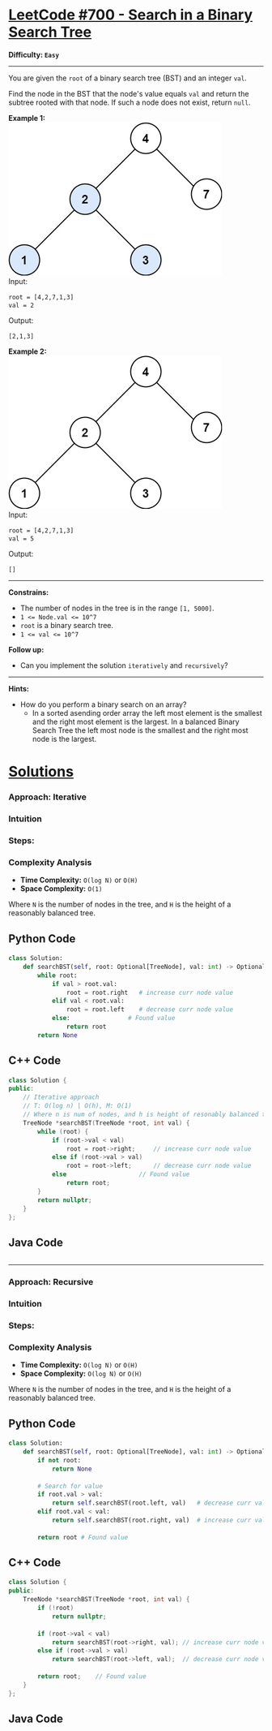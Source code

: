 # [LeetCode #700 - Search in a Binary Search Tree](https://leetcode.com/problems/search-in-a-binary-search-tree/)

**Difficulty: `Easy`**

---

You are given the `root` of a binary search tree (BST) and an integer `val`.

Find the node in the BST that the node's value equals `val` and return the subtree rooted with that node. If such a node does not exist, return `null`.

**Example 1:**  
![](tree1.jpg)  
Input:
```
root = [4,2,7,1,3]
val = 2
```
Output:
```
[2,1,3]
```

**Example 2:**  
![](tree2.jpg)  
Input:  
```
root = [4,2,7,1,3]
val = 5
```
Output:  
```
[]
```

---

**Constrains:**
- The number of nodes in the tree is in the range `[1, 5000]`.
- `1 <= Node.val <= 10^7`
- `root` is a binary search tree.
- `1 <= val <= 10^7`

**Follow up:**
- Can you implement the solution `iteratively` and `recursively`?

---
**Hints:**
- How do you perform a binary search on an array?
    - In a sorted asending order array the left most element is the smallest and the right most element is the largest. In a balanced Binary Search Tree the left most node is the smallest and the right most node is the largest.

# [Solutions](https://github.com/Reddimus/LeetCode_Notes/tree/main/Binary_Search/LC_700-Search_in_a_Binary_Search_Tree)

### Approach: Iterative

### Intuition


### Steps:

### Complexity Analysis
- **Time Complexity:** `O(log N)` or `O(H)`  
- **Space Complexity:** `O(1)`  

Where `N` is the number of nodes in the tree, and `H` is the height of a reasonably balanced tree.

## Python Code
```python
class Solution:
    def searchBST(self, root: Optional[TreeNode], val: int) -> Optional[TreeNode]:
        while root:
            if val > root.val:
                root = root.right   # increase curr node value
            elif val < root.val:
                root = root.left    # decrease curr node value
            else:                # Found value
                return root
        return None
```

## C++ Code
```cpp
class Solution {
public:
    // Iterative approach
    // T: O(log n) | O(h), M: O(1)
    // Where n is num of nodes, and h is height of resonably balanced tree
    TreeNode *searchBST(TreeNode *root, int val) {
        while (root) {
            if (root->val < val) 
                root = root->right;     // increase curr node value
            else if (root->val > val)
                root = root->left;      // decrease curr node value
            else                    // Found value
                return root;
        }
        return nullptr;
    }
};
```

## Java Code
```java
```

---

### Approach: Recursive

### Intuition


### Steps:

### Complexity Analysis
- **Time Complexity:** `O(log N)` or `O(H)`  
- **Space Complexity:** `O(log N)` or `O(H)`  

Where `N` is the number of nodes in the tree, and `H` is the height of a reasonably balanced tree.

## Python Code
```python
class Solution:
    def searchBST(self, root: Optional[TreeNode], val: int) -> Optional[TreeNode]:
        if not root:
            return None
        
        # Search for value
        if root.val > val:
            return self.searchBST(root.left, val)   # decrease curr val
        elif root.val < val:
            return self.searchBST(root.right, val)  # increase curr val

        return root # Found value
```

## C++ Code
```cpp
class Solution {
public:
    TreeNode *searchBST(TreeNode *root, int val) {
        if (!root)
            return nullptr;
        
        if (root->val < val) 
            return searchBST(root->right, val); // increase curr node value
        else if (root->val > val) 
            return searchBST(root->left, val);  // decrease curr node value
        
        return root;    // Found value
    }
};
```

## Java Code
```java
```